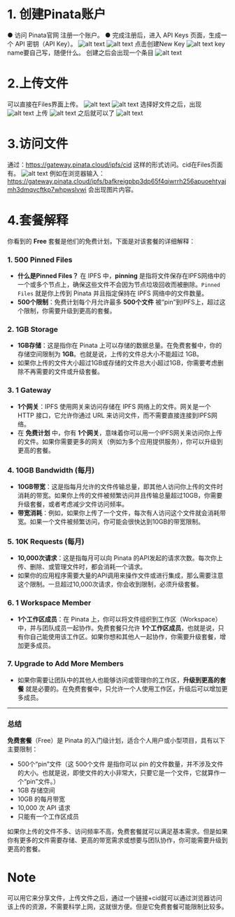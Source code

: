 # 1. 创建Pinata账户
● 访问 Pinata官网 注册一个账户。
● 完成注册后，进入 API Keys 页面，生成一个 API 密钥（API Key）。
![alt text](image.png)
![alt text](image-1.png)
点击创建New Key
![alt text](image-2.png)
key name要自己写，随便什么。
创建之后会出现一个条目
![alt text](image-3.png)

# 2.上传文件
可以直接在Files界面上传。
![alt text](image-4.png)
![alt text](image-5.png)
选择好文件之后，出现
![alt text](image-6.png)
上传
![alt text](image-7.png)
之后就可以了
![alt text](image-8.png)

# 3.访问文件
通过：https://gateway.pinata.cloud/ipfs/cid
这样的形式访问。cid在Files页面有。
![alt text](image-9.png)
例如在浏览器输入：
https://gateway.pinata.cloud/ipfs/bafkreigpbp3dp65f4qiwrrh256apuoehtyajmh3dmqvcftkp7whpwslvwi
会出现图片内容。

# 4.套餐解释
你看到的 **Free** 套餐是他们的免费计划，下面是对该套餐的详细解释：

### 1. **500 Pinned Files**
   - **什么是Pinned Files？**
     在 IPFS 中，**pinning** 是指将文件保存在IPFS网络中的一个或多个节点上，确保这些文件不会因为节点垃圾回收而被删除。`Pinned Files` 就是你上传到 Pinata 并且指定保持在 IPFS 网络中的文件数量。
   - **500个限制**：免费计划每个月允许最多 **500个文件** 被“pin”到IPFS上，超过这个限制，你需要升级到更高的套餐。

### 2. **1GB Storage**
   - **1GB存储**：这是指你在 Pinata 上可以存储的数据总量。在免费套餐中，你的存储空间限制为 **1GB**。也就是说，上传的文件总大小不能超过 1GB。
   - 如果你上传的文件大小超过1GB或存储的文件总大小超过1GB，你需要考虑删除不再需要的文件或升级套餐。

### 3. **1 Gateway**
   - **1个网关**：IPFS 使用网关来访问存储在 IPFS 网络上的文件。网关是一个 HTTP 接口，它允许你通过 URL 来访问文件，而不需要直接连接到IPFS网络。
   - 在 **免费计划** 中，你有 **1个网关**，意味着你可以用一个IPFS网关来访问你上传的文件。如果你需要更多的网关（例如为多个应用提供服务），你可以升级到更高的套餐。

### 4. **10GB Bandwidth (每月)**
   - **10GB带宽**：这是指每月允许的文件传输总量，即其他人访问你上传的文件时消耗的带宽。如果你上传的文件被频繁访问并且传输总量超过10GB，你需要升级套餐，或者考虑减少文件访问频率。
   - **带宽消耗**：例如，如果你上传了一个文件，每次有人访问这个文件就会消耗带宽。如果一个文件被频繁访问，你可能会很快达到10GB的带宽限制。

### 5. **10K Requests (每月)**
   - **10,000次请求**：这是指每月可以向 Pinata 的API发起的请求次数。每次你上传、删除、或管理文件时，都会消耗一个请求。
   - 如果你的应用程序需要大量的API调用来操作文件或进行集成，那么需要注意这个限制。一旦超过10,000次请求，你会收到限制，必须升级套餐。

### 6. **1 Workspace Member**
   - **1个工作区成员**：在 Pinata 上，你可以将文件组织到工作区（Workspace）中，并与团队成员一起协作。免费套餐只允许 **1个工作区成员**，也就是说，只有你自己能使用该工作区。如果你想和其他人一起协作，你需要升级套餐，增加更多成员。

### 7. **Upgrade to Add More Members**
   - 如果你需要让团队中的其他人也能够访问或管理你的工作区，**升级到更高的套餐** 就是必要的。在免费套餐中，只允许一个人使用工作区，升级后可以增加更多成员。

---

### **总结**
**免费套餐**（Free）是 Pinata 的入门级计划，适合个人用户或小型项目，具有以下主要限制：
- 500个“pin”文件（这 500个文件 是指你可以 pin 的文件数量，并不涉及文件的大小。也就是说，即使文件的大小非常大，只要它是一个文件，它就算作一个“pin”文件。）
- 1GB 存储空间
- 10GB 的每月带宽
- 10,000 次 API 请求
- 只能有一个工作区成员

如果你上传的文件不多、访问频率不高，免费套餐就可以满足基本需求。但是如果你有更多的文件需要存储、更高的带宽需求或想要与团队协作，你可能需要升级到更高的套餐。

# Note
可以用它来分享文件，上传文件之后，通过一个链接+cid就可以通过浏览器访问该上传的资源，不需要科学上网，这就很方便。但是它免费套餐可能限制比较多。